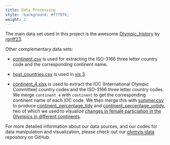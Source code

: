 ```yaml
---
title: Data Processing
style: 'background: #f7f9fb;'
weight: 2
---
```

The main data set used in this project is the awesome [Olympic_history](https://github.com/rgriff23/Olympic_history) by [rgriff23](https://github.com/rgriff23).

Other complementary data sets:

- [continent.csv](https://github.com/hongtaoh/olymvis-data/blob/master/data_sources/continent.csv) is used for extracting the ISO-3166 three letter country code and the corresponding continent name.

- [host_countries.csv](https://github.com/hongtaoh/olymvis-data/blob/master/data_sources/host_countries.csv) is used in [vis 3](https://olymvis.netlify.app/vis3/).

- [continent_4.xlsx](https://github.com/hongtaoh/olymvis-data/blob/master/data_sources/continent_4.xlsx) is used to extract the IOC (International Olympic Committee) country codes and the ISO-3166 three letter country codes. We merge `continent_4` with `continent` to get the corresponding continent name of each IOC code. We then merge this with [summer.csv](https://github.com/hongtaoh/olymvis-data/blob/master/output/summer.csv) to produce [continent_percentage_tidy](https://github.com/hongtaoh/olymvis-data/blob/master/output/continent_percentage_tidy.csv) and [continent_percentage_untidy](https://github.com/hongtaoh/olymvis-data/blob/master/output/continent_percentage_untidy.csv), two of which we used to visualize [changes in female particiation in the Olympics in different continents](https://olymvis.netlify.app/vis2/).

For more detailed information about our data sources, and our codes for data manipulation and visualization, please check out our <a href = "https://github.com/hongtaoh/olymvis-data" style="padding-bottom: 1px;border-bottom: 1px solid;">olymvis-data</a> repository on GitHub.